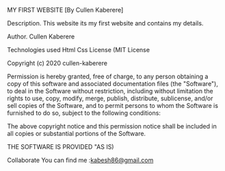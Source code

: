 MY FIRST WEBSITE
[By Cullen Kaberere]

Description.
This website its my first website and contains my details.

Author.
Cullen Kaberere

Technologies used
Html
Css
License
(MIT License

Copyright (c) 2020 cullen-kaberere

Permission is hereby granted, free of charge, to any person obtaining a copy of this software and associated documentation files (the "Software"), to deal in the Software without restriction, including without limitation the rights to use, copy, modify, merge, publish, distribute, sublicense, and/or sell copies of the Software, and to permit persons to whom the Software is furnished to do so, subject to the following conditions:

The above copyright notice and this permission notice shall be included in all copies or substantial portions of the Software.

THE SOFTWARE IS PROVIDED "AS IS)

Collaborate
You can find me :kabesh86@gmail.com


